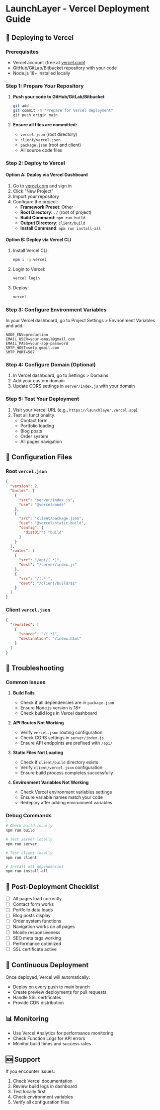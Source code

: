 # LaunchLayer - Vercel Deployment Guide

## 🚀 Deploying to Vercel

### Prerequisites
- Vercel account (free at [vercel.com](https://vercel.com))
- GitHub/GitLab/Bitbucket repository with your code
- Node.js 18+ installed locally

### Step 1: Prepare Your Repository

1. **Push your code to GitHub/GitLab/Bitbucket**
   ```bash
   git add .
   git commit -m "Prepare for Vercel deployment"
   git push origin main
   ```

2. **Ensure all files are committed:**
   - `vercel.json` (root directory)
   - `client/vercel.json`
   - `package.json` (root and client)
   - All source code files

### Step 2: Deploy to Vercel

#### Option A: Deploy via Vercel Dashboard
1. Go to [vercel.com](https://vercel.com) and sign in
2. Click "New Project"
3. Import your repository
4. Configure the project:
   - **Framework Preset**: Other
   - **Root Directory**: `./` (root of project)
   - **Build Command**: `npm run build`
   - **Output Directory**: `client/build`
   - **Install Command**: `npm run install-all`

#### Option B: Deploy via Vercel CLI
1. Install Vercel CLI:
   ```bash
   npm i -g vercel
   ```

2. Login to Vercel:
   ```bash
   vercel login
   ```

3. Deploy:
   ```bash
   vercel
   ```

### Step 3: Configure Environment Variables

In your Vercel dashboard, go to Project Settings > Environment Variables and add:

```
NODE_ENV=production
EMAIL_USER=your-email@gmail.com
EMAIL_PASS=your-app-password
SMTP_HOST=smtp.gmail.com
SMTP_PORT=587
```

### Step 4: Configure Domain (Optional)

1. In Vercel dashboard, go to Settings > Domains
2. Add your custom domain
3. Update CORS settings in `server/index.js` with your domain

### Step 5: Test Your Deployment

1. Visit your Vercel URL (e.g., `https://launchlayer.vercel.app`)
2. Test all functionality:
   - Contact form
   - Portfolio loading
   - Blog posts
   - Order system
   - All pages navigation

## 🔧 Configuration Files

### Root `vercel.json`
```json
{
  "version": 2,
  "builds": [
    {
      "src": "server/index.js",
      "use": "@vercel/node"
    },
    {
      "src": "client/package.json",
      "use": "@vercel/static-build",
      "config": {
        "distDir": "build"
      }
    }
  ],
  "routes": [
    {
      "src": "/api/(.*)",
      "dest": "/server/index.js"
    },
    {
      "src": "/(.*)",
      "dest": "/client/build/$1"
    }
  ]
}
```

### Client `vercel.json`
```json
{
  "rewrites": [
    {
      "source": "/(.*)",
      "destination": "/index.html"
    }
  ]
}
```

## 🐛 Troubleshooting

### Common Issues

1. **Build Fails**
   - Check if all dependencies are in `package.json`
   - Ensure Node.js version is 18+
   - Check build logs in Vercel dashboard

2. **API Routes Not Working**
   - Verify `vercel.json` routing configuration
   - Check CORS settings in `server/index.js`
   - Ensure API endpoints are prefixed with `/api/`

3. **Static Files Not Loading**
   - Check if `client/build` directory exists
   - Verify `client/vercel.json` configuration
   - Ensure build process completes successfully

4. **Environment Variables Not Working**
   - Check Vercel environment variables settings
   - Ensure variable names match your code
   - Redeploy after adding environment variables

### Debug Commands

```bash
# Check build locally
npm run build

# Test server locally
npm run server

# Test client locally
npm run client

# Install all dependencies
npm run install-all
```

## 📝 Post-Deployment Checklist

- [ ] All pages load correctly
- [ ] Contact form works
- [ ] Portfolio data loads
- [ ] Blog posts display
- [ ] Order system functions
- [ ] Navigation works on all pages
- [ ] Mobile responsiveness
- [ ] SEO meta tags working
- [ ] Performance optimized
- [ ] SSL certificate active

## 🔄 Continuous Deployment

Once deployed, Vercel will automatically:
- Deploy on every push to main branch
- Create preview deployments for pull requests
- Handle SSL certificates
- Provide CDN distribution

## 📊 Monitoring

- Use Vercel Analytics for performance monitoring
- Check Function Logs for API errors
- Monitor build times and success rates

## 🆘 Support

If you encounter issues:
1. Check Vercel documentation
2. Review build logs in dashboard
3. Test locally first
4. Check environment variables
5. Verify all configuration files 